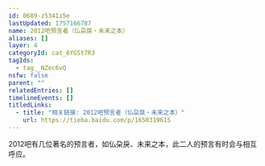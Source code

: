 ```yaml
---
id: 0689-z5341z5e
lastUpdated: 1757166787
name: 2012吧预言者（仏朶戾・未来之本）
aliases: []
layer: 4
categoryId: cat_6YGSt7R3
tagIds:
  - tag__NZec6vQ
nsfw: false
parent: ""
relatedEntries: []
timelineEvents: []
titledLinks:
  - title: "相关链接: 2012吧预言者（仏朶戾・未来之本）"
    url: https://tieba.baidu.com/p/1650319615
---
```


2012吧有几位著名的预言者，如仏朶戾、未来之本，此二人的预言有时会与相互呼应。